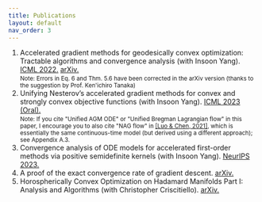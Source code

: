 ```yaml
---
title: Publications
layout: default
nav_order: 3
---
```


1. Accelerated gradient methods for geodesically convex optimization: Tractable algorithms and convergence analysis (with Insoon Yang). [ICML 2022.](https://proceedings.mlr.press/v162/kim22k/kim22k.pdf) [arXiv.](https://arxiv.org/abs/2202.02036) <br/> <small> Note: Errors in Eq. 6 and Thm. 5.6 have been corrected in the arXiv version (thanks to the suggestion by Prof. Ken'ichiro Tanaka) </small>
1. Unifying Nesterov’s accelerated gradient methods for convex and strongly convex objective functions (with Insoon Yang). [ICML 2023 (Oral).](https://proceedings.mlr.press/v202/kim23y/kim23y.pdf) <br/> <small> Note: If you cite "Unified AGM ODE" or "Unified Bregman Lagrangian flow" in this paper, I encourage you to also cite "NAG flow" in [[Luo & Chen, 2021]](https://arxiv.org/abs/1909.03145), which is essentially the same continuous-time model (but derived using a different approach); see Appendix A.3. </small>
1. Convergence analysis of ODE models for accelerated first-order methods via positive semidefinite kernels (with Insoon Yang). [NeurIPS 2023.](https://proceedings.neurips.cc/paper_files/paper/2023/file/c70741145c2c4f1d0c2e91b98729a49a-Paper-Conference.pdf) 
1. A proof of the exact convergence rate of gradient descent. [arXiv.](https://arxiv.org/pdf/2412.04427)
1. Horospherically Convex Optimization on Hadamard Manifolds Part I: Analysis and Algorithms (with Christopher Criscitiello). [arXiv.](https://arxiv.org/pdf/2505.16970)
